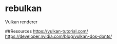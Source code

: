 # rebulkan

Vulkan renderer

##Resources
https://vulkan-tutorial.com/
https://developer.nvidia.com/blog/vulkan-dos-donts/
